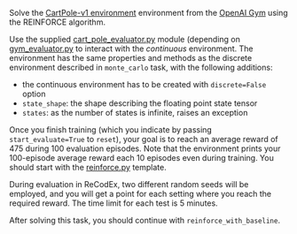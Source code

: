 Solve the [CartPole-v1 environment](https://gym.openai.com/envs/CartPole-v1)
environment from the [OpenAI Gym](https://gym.openai.com/) using the REINFORCE
algorithm.

Use the supplied [cart_pole_evaluator.py](https://github.com/ufal/npfl114/tree/master/labs/11/cart_pole_evaluator.py)
module (depending on [gym_evaluator.py](https://github.com/ufal/npfl114/tree/master/labs/11/gym_evaluator.py)
to interact with the _continuous_ environment. The environment
has the same properties and methods as the discrete environment described
in `monte_carlo` task, with the following additions:
- the continuous environment has to be created with `discrete=False` option
- `state_shape`: the shape describing the floating point state tensor
- `states`: as the number of states is infinite, raises an exception

Once you finish training (which you indicate by passing `start_evaluate=True`
to `reset`), your goal is to reach an average reward of 475 during 100
evaluation episodes. Note that the environment prints your 100-episode
average reward each 10 episodes even during training. You should start with the
[reinforce.py](https://github.com/ufal/npfl114/tree/master/labs/12/reinforce.py)
template.

During evaluation in ReCodEx, two different random seeds will be employed, and
you will get a point for each setting where you reach the required reward.
The time limit for each test is 5 minutes.

After solving this task, you should continue with `reinforce_with_baseline`.
